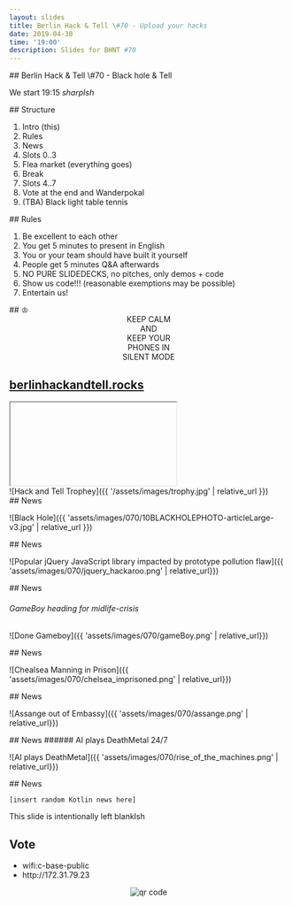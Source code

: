 ```yaml
---
layout: slides
title: Berlin Hack & Tell \#70 - Upload your hacks
date: 2019-04-30
time: '19:00'
description: Slides for BHNT #70
---
```


<section data-markdown>
## Berlin Hack & Tell \#70 - Black hole & Tell

We start 19:15 *sharpIsh*
</section>

<section data-markdown>
## Structure

1. Intro (this)
1. Rules
1. News
1. Slots 0..3
1. Flea market (everything goes)
1. Break
1. Slots 4..7
1. Vote at the end and Wanderpokal
1. (TBA) Black light table tennis
</section>

<section data-markdown>
## Rules

1. Be excellent to each other
1. You get 5 minutes to present in English
1. You or your team should have built it yourself
1. People get 5 minutes Q&A afterwards
1. NO PURE SLIDEDECKS, no pitches, only demos + code
1. Show us code!!! (reasonable exemptions may be possible)
1. Entertain us!
</section>

<section data-markdown>
## &#9812;
<center>
KEEP CALM</br>
AND</br>
KEEP YOUR</br>
PHONES IN</br>
SILENT MODE</br>
</center>
</section>

<section>
<h2><a href="https://berlinhackandtell.rocks/">berlinhackandtell.rocks</a></h2>
<iframe class="stretch" data-src="https://berlinhackandtell.rocks"></iframe>
</section>

<section data-markdown>
![Hack and Tell Trophey]({{ '/assets/images/trophy.jpg' | relative_url }})
</section>

<section data-markdown>
## News

![Black Hole]({{ 'assets/images/070/10BLACKHOLEPHOTO-articleLarge-v3.jpg' | relative_url }})
</section>

<section data-markdown>
## News

![Popular jQuery JavaScript library impacted by prototype pollution flaw]({{ 'assets/images/070/jquery_hackaroo.png' | relative_url}})

</section>

<section data-markdown>
## News

###### GameBoy heading for midlife-crisis
![Done Gameboy]({{ 'assets/images/070/gameBoy.png' | relative_url}})

</section>

<section data-markdown>
## News

![Chealsea Manning in Prison]({{ 'assets/images/070/chelsea_imprisoned.png' | relative_url}})

</section>

<section data-markdown>
## News

![Assange out of Embassy]({{ 'assets/images/070/assange.png' | relative_url}})

</section>
<section data-markdown>
## News
###### AI plays DeathMetal 24/7 

![AI plays DeathMetal]({{ 'assets/images/070/rise_of_the_machines.png' | relative_url}}) 

</section>

<section data-markdown>
## News

` [insert random Kotlin news here] `

</section>

<section data-markdown>
This slide is intentionally left blankIsh
</section>

<section>
<h2>Vote</h2>

<ul>
<li>wifi:c-base-public</li>
<li>http://172.31.79.23</li>
</ul>
<center>
<img src="http://api.qrserver.com/v1/create-qr-code/?color=000000&amp;bgcolor=FFFFFF&amp;data=http%3A%2F%2F172.31.79.23&amp;qzone=1&amp;margin=0&amp;size=400x400&amp;ecc=L" alt="qr code" />
</center>
</section>
